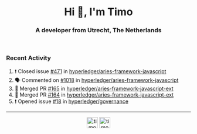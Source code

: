 <h1 align="center">Hi 👋, I'm Timo</h1>
<h3 align="center">A developer from Utrecht, The Netherlands</h3>
<br/>
<!-- https://github.com/rahuldkjain/github-profile-readme-generator --!>

<!--  <p align="left"><img src="https://github-readme-stats.vercel.app/api?username=timoglastra&show_icons=true&count_private=true&" alt="timoglastra" /></p> --!>

<!--
Github language stats
<p align="left"><img src="https://github-readme-stats.vercel.app/api/top-langs/?username=timoglastra&layout=compact" alt="timoglastra" /><p>
-->

<!-- Codestats language stats -->
<!-- <p align="left"><img src="https://codestats-readme.vercel.app/api/top-langs/?username=timoglastra&layout=compact&language_count=12" alt="timoglastra" /><p>    --!>
  
<h3>Recent Activity</h3>

<!--START_SECTION:activity-->
1. ❗️ Closed issue [#471](https://github.com/hyperledger/aries-framework-javascript/issues/471) in [hyperledger/aries-framework-javascript](https://github.com/hyperledger/aries-framework-javascript)
2. 🗣 Commented on [#1018](https://github.com/hyperledger/aries-framework-javascript/issues/1018) in [hyperledger/aries-framework-javascript](https://github.com/hyperledger/aries-framework-javascript)
3. 🎉 Merged PR [#165](https://github.com/hyperledger/aries-framework-javascript-ext/pull/165) in [hyperledger/aries-framework-javascript-ext](https://github.com/hyperledger/aries-framework-javascript-ext)
4. 🎉 Merged PR [#164](https://github.com/hyperledger/aries-framework-javascript-ext/pull/164) in [hyperledger/aries-framework-javascript-ext](https://github.com/hyperledger/aries-framework-javascript-ext)
5. ❗️ Opened issue [#18](https://github.com/hyperledger/governance/issues/18) in [hyperledger/governance](https://github.com/hyperledger/governance)
<!--END_SECTION:activity-->

---

<p align="center">
<a href="https://twitter.com/timoglastra" target="blank"><img align="center" src="https://cdn.jsdelivr.net/npm/simple-icons@3.0.1/icons/twitter.svg" alt="timoglastra" height="30" width="30" /></a>
<a href="https://linkedin.com/in/timoglastra" target="blank"><img align="center" src="https://cdn.jsdelivr.net/npm/simple-icons@3.0.1/icons/linkedin.svg" alt="timoglastra" height="30" width="30" /></a>
</p>



